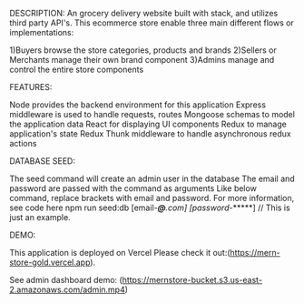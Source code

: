 DESCRIPTION: An grocery delivery website built with stack, and utilizes third party API's. This ecommerce store enable three main different flows or implementations:

 1)Buyers browse the store categories, products and brands
 2)Sellers or Merchants manage their own brand component
 3)Admins manage and control the entire store components
  
FEATURES:

Node provides the backend environment for this application
Express middleware is used to handle requests, routes
Mongoose schemas to model the application data
React for displaying UI components
Redux to manage application's state
Redux Thunk middleware to handle asynchronous redux actions

DATABASE SEED:

 The seed command will create an admin user in the database
 The email and password are passed with the command as arguments
 Like below command, replace brackets with email and password.
 For more information, see code here
 npm run seed:db [email-***@****.com] [password-******] // This is just an example.

 DEMO:

  This application is deployed on Vercel Please check it out:(https://mern-store-gold.vercel.app).

 See admin dashboard demo: (https://mernstore-bucket.s3.us-east-2.amazonaws.com/admin.mp4)

